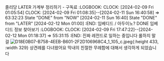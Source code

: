 졸리당
LATER 가계부 정리하기 - 구독료
  :LOGBOOK:
  CLOCK: [2024-02-09 Fri 01:05:54]
  CLOCK: [2024-02-09 Fri 01:08:35]--[2024-02-11 Sun 16:40:58] =>  63:32:23
  State "DONE" from "NOW" [2024-02-11 Sun 16:40]
  State "DONE" from "LATER" [2024-02-12 Mon 01:00]
  :END:
임베디드 / 아두이노?
DONE 임베디드 정보 찾아보기
  :LOGBOOK:
  CLOCK: [2024-02-09 Fri 17:47:22]--[2024-02-12 Mon 01:18:37] =>  55:31:15
  :END:
진짜 레전드로 일하는 중입니다 롤하지 말걸
![D18E0B07-B758-4EEB-B601-2F2D106968C4_1_105_c.jpeg](../assets/D18E0B07-B758-4EEB-B601-2F2D106968C4_1_105_c_1707502489976_0.jpeg){:height 433, :width 329}
상견례를 다녀왔어요
	막내의 친절한 무례함에 대해서 생각하게 되었습니다